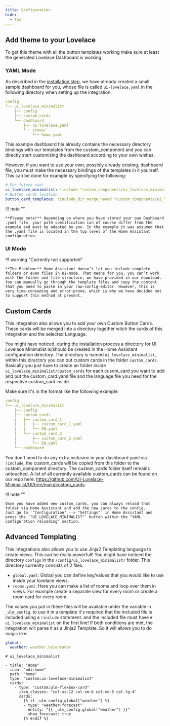 ```yaml
---
title: Configuration
hide:
  - toc
---
```

<!-- markdownlint-disable MD046 -->
## Add theme to your Lovelace

To get this theme with all the button templates working make sure at least the generated Lovelace Dashboard is working.

### YAML Mode

As described in the [installation step](https://ui-lovelace-minimalist.github.io/UI/setup/installation/#install-integration), we have already created a small sample dashboard for you, whose file is called `ui-lovelace.yaml` in the following directory when setting up the integration:

```yaml
config
└── ui_lovelace_minimalist
    ├── config
    ├── custom_cards
    └── dashboard
        ├── ui-lovelace.yaml
        └── views/
            └── home.yaml

```

This example dashbaord file already contains the necessary directory bindings with our templates from the custom_component and you can directly start customizing the dashboard according to your own wishes.

However, if you want to use your own, possibly already existing, dashbaord file, you must make the necessary bindings of the templates in it yourself. This can be done for example by specifying the following:

```yaml
# For future use!
ui_lovelace_minimalist: !include "custom_components/ui_lovelace_minimalist/lovelace/plugins/ui_lovelace_minimalist.yaml"
# Button cards location
button_card_templates: !include_dir_merge_named "custom_components/ui_lovelace_minimalist/__ui_minimalist__/ulm_templates/"
```

!!! note ""

    **Please note!** Depending on where you have stored your own Dashboard .yaml file, your path specification can of course differ from the example and must be adapted by you. In the example it was assumed that the .yaml file is located in the top level of the Home Assistant configuration.

### UI Mode

!!! warning "Currently not supported"

    **The Problem:** Home Assistant doesn’t let you include complete folders or even files in UI-mode. That means for you, you can’t work with the folder and file structure, we have provided in our download.
    You can manually go through the template files and copy the content that you need to paste in your raw-config-editor. However, this is very time-consuming and error-prone, which is why we have decided not to support this method at present.

## Custom Cards

This integration also allows you to add your own Custom Button Cards. These cards will be merged into a directory together witch the cards of this integration and the selected Language.

You might have noticed, during the installation process a directory for UI Lovelace Minimalist is/should be created in the Home Assistant configuration directory. The directory is named `ui_lovelace_minimalist`, within this directory you can put custom cards in the folder `custom_cards`. Basically you just have to create an folder inside `ui_lovelace_minimalist/custom_cards` for each cusom_card you want to add and put the custom_card.yaml file and the language file you need for the respective custom_card inside.

Make sure it's in the format like the following example:

```yaml
config
└── ui_lovelace_minimalist
    ├── config
    ├── custom_cards
    |   ├── custom_card_1
    |   |   ├── custom_card_1.yaml
    |   |   └── EN.yaml
    |   └── custom_card_2
    |       ├── custom_card_2.yaml
    |       └── EN.yaml
    └── dashboard
```

You don't need to do any extra inclusion in your dashboard yaml via `!include`, the custom_cards will be copied from this folder to the custom_component directory. The custom_cards folder itself remains untouched. A list of all currently available custom_cards can be found on our repo here: https://github.com/UI-Lovelace-Minimalist/UI/tree/main/custom_cards

!!! note ""

    Once you have added new custom_cards, you can always reload that folder via Home Assistant and add the new cards to the config.
    Just go to `"Configuration" --> "Settings"` in Home Assistant and press the `"UI_LOVELACE_MINIMALIST"` button within the "YAML configuration reloading" section.

## Advanced Templating

This integrations also allows you to use Jinja2 Templating language to create views. This can be really powerfull! You might have noticed the directory `configs` in the `/config/ui_lovelace_minimalist/` folder. This directory currenlty consists of 2 files:

- `global.yaml`: Global you can define key/values that you would like to use inside your lovelace views.
- `rooms.yaml`: Here you can make a list of rooms and loop over them in views. For example create a separate view for every room or create a room card for every room.

The values you put in these files will be available under the variable in `_ulm_config`. to use it in a template it's required that the included file is included using a `!include` statement. and the included file must have `# ui_lovelace_minimalist` on the first line! If both conditions are met, the integration will parse it as a Jinja2 Template. So it will allows you to do magic like:

```yaml title="global.yaml"
global:
  weather: weather.buienradar
```

```yaml+jinja title="views/home.yaml"
# ui_lovelace_minimalist

- title: "Home"
  icon: "mdi:home"
  path: "home"
  type: "custom:ui-lovelace-minimalist"
  cards:
    - type: "custom:ulm-flexbox-card"
      item_classes: "col-xs-12 col-sm-6 col-md-5 col-lg-4"
      cards:
        {% if _ulm_config.global["weather"] %}
        - type: "weather-forecast"
          entity: "{{ _ulm_config.global["weather"] }}"
          show_forecast: true
        {% endif %}
```
